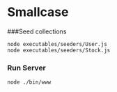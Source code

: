 # Smallcase

###Seed collections

```
node executables/seeders/User.js
node executables/seeders/Stock.js
```

### Run Server
```
node ./bin/www
```
